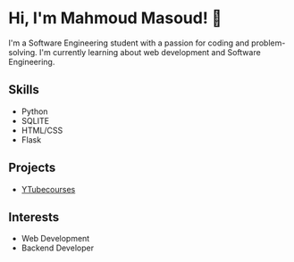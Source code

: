 <!-- ### Hi there 👋 -->

<!--
**MaMasoud/MaMasoud** is a ✨ _special_ ✨ repository because its `README.md` (this file) appears on your GitHub profile.

Here are some ideas to get you started:

- 🔭 I’m currently working on ...
- 🌱 I’m currently learning ...
- 👯 I’m looking to collaborate on ...
- 🤔 I’m looking for help with ...
- 💬 Ask me about ...
- 📫 How to reach me: ...
- 😄 Pronouns: ...
- ⚡ Fun fact: ...
-->
# Hi, I'm Mahmoud Masoud! 👋

I'm a Software Engineering student with a passion for coding and problem-solving. I'm currently learning about web development and Software Engineering.

## Skills

- Python
- SQLITE
- HTML/CSS
- Flask


## Projects

- [YTubecourses](https://github.com/MaMasoud/YTubecourses)

## Interests

- Web Development
- Backend Developer

